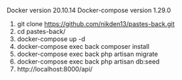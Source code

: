 Docker version 20.10.14
Docker-compose version 1.29.0

1. git clone https://github.com/nikden13/pastes-back.git
2. cd pastes-back/
3. docker-compose up -d
4. docker-compose exec back composer install
5. docker-compose exec back php artisan migrate
6. docker-compose exec back php artisan db:seed
7. http://localhost:8000/api/
